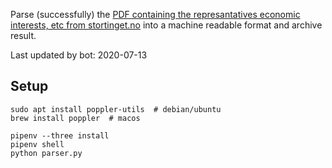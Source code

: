 Parse (successfully) the [PDF containing the represantatives economic interests, etc from stortinget.no](https://www.stortinget.no/no/Stortinget-og-demokratiet/Representantene/Okonomiske-interesser/) into a machine readable format and archive result.

Last updated by bot: 2020-07-13

## Setup
    sudo apt install poppler-utils  # debian/ubuntu
    brew install poppler  # macos

    pipenv --three install
    pipenv shell
    python parser.py
